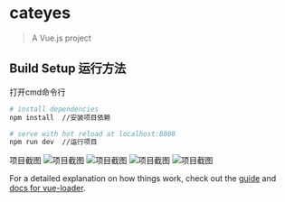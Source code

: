 # cateyes

> A Vue.js project

## Build Setup  运行方法

打开cmd命令行

``` bash
# install dependencies
npm install  //安装项目依赖

# serve with hot reload at localhost:8080
npm run dev  //运行项目

```
项目截图
![项目截图](https://github.com/MechelleLee/cateyes/blog/master/pic/cut1.png)
![项目截图](https://github.com/MechelleLee/cateyes/blog/master/pic/cut2.png)
![项目截图](https://github.com/MechelleLee/cateyes/blog/master/pic/cut3.png)
![项目截图](https://github.com/MechelleLee/cateyes/blog/master/pic/cut4.png)

For a detailed explanation on how things work, check out the [guide](http://vuejs-templates.github.io/webpack/) and [docs for vue-loader](http://vuejs.github.io/vue-loader).
